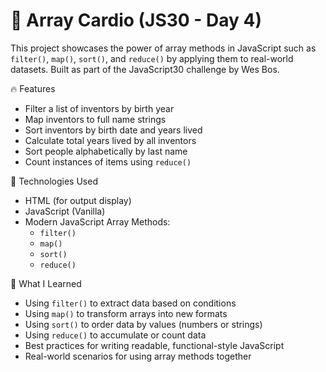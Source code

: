 # 🧮 Array Cardio (JS30 - Day 4)

This project showcases the power of array methods in JavaScript such as `filter()`, `map()`, `sort()`, and `reduce()` by applying them to real-world datasets. Built as part of the JavaScript30 challenge by Wes Bos.

🔥 Features
- Filter a list of inventors by birth year  
- Map inventors to full name strings  
- Sort inventors by birth date and years lived  
- Calculate total years lived by all inventors  
- Sort people alphabetically by last name  
- Count instances of items using `reduce()`  

🚀 Technologies Used
- HTML (for output display)
- JavaScript (Vanilla)
- Modern JavaScript Array Methods:
  - `filter()`
  - `map()`
  - `sort()`
  - `reduce()`

🧠 What I Learned
- Using `filter()` to extract data based on conditions  
- Using `map()` to transform arrays into new formats  
- Using `sort()` to order data by values (numbers or strings)  
- Using `reduce()` to accumulate or count data  
- Best practices for writing readable, functional-style JavaScript  
- Real-world scenarios for using array methods together  


